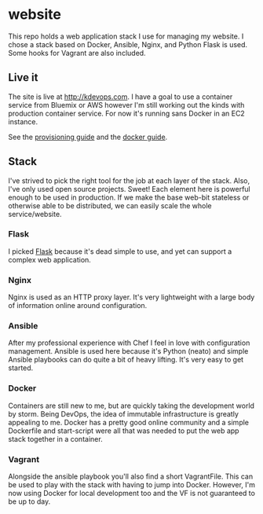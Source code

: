 # website

This repo holds a web application stack I use for managing my website. I chose
a stack based on Docker, Ansible, Nginx, and Python Flask is used. Some hooks
for Vagrant are also included.

## Live it

The site is live at http://kdevops.com. I have a goal to use a container service
from Bluemix or AWS however I'm still working out the kinds with production
container service. For now it's running sans Docker in an EC2 instance.

See the [provisioning guide](provision.md) and the [docker guide](docker.md).


## Stack

I've strived to pick the right tool for the job at each layer of the stack.
Also, I've only used open source projects. Sweet! Each element here is
powerful enough to be used in production. If we make the base web-bit stateless
or otherwise able to be distributed, we can easily scale the whole
service/website.

### Flask

I picked [Flask](http://flask.pocoo.org/) because it's dead simple to use, and
yet can support a complex web application.

### Nginx

Nginx is used as an HTTP proxy layer. It's very lightweight with a large body
of information online around configuration.

### Ansible

After my professional experience with Chef I feel in love with configuration
management. Ansible is used here because it's Python (neato) and simple
Ansible playbooks can do quite a bit of heavy lifting. It's very easy to get
started.

### Docker

Containers are still new to me, but are quickly taking the development world
by storm. Being DevOps, the idea of immutable infrastructure is greatly
appealing to me. Docker has a pretty good online community and a simple
Dockerfile and start-script were all that was needed to put the web app
stack together in a container.

### Vagrant

Alongside the ansible playbook you'll also find a short VagrantFile. This can
be used to play with the stack with having to jump into Docker. However, I'm
now using Docker for local development too and the VF is not guaranteed to
be up to day.
